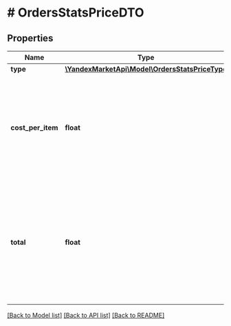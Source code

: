 # # OrdersStatsPriceDTO

## Properties

Name | Type | Description | Notes
------------ | ------------- | ------------- | -------------
**type** | [**\YandexMarketApi\Model\OrdersStatsPriceType**](OrdersStatsPriceType.md) |  | [optional]
**cost_per_item** | **float** | Цена или скидка на единицу товара в заказе. Указана в рублях. Точность — два знака после запятой. | [optional]
**total** | **float** | Суммарная цена или скидка на все единицы товара в заказе. Указана в рублях. Точность — два знака после запятой. | [optional]

[[Back to Model list]](../../README.md#models) [[Back to API list]](../../README.md#endpoints) [[Back to README]](../../README.md)
